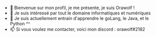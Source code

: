- 👋 Bienvenue sur mon profil, je me présente, je suis Orawolf !
- 👀 Je suis intéressé par tout le domaine informatiques et numériques
- 🌱 Je suis actuellement entrain d'apprendre le goLang, le Java, et le Python ^^ 
- 📫 Si vous voulez me contacter, voici mon discord : orawolf#2182
<!---
orawolfMC00/orawolfMC00 is a ✨ special ✨ repository because its `README.md` (this file) appears on your GitHub profile.
You can click the Preview link to take a look at your changes.
--->
